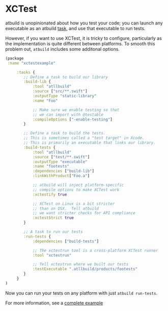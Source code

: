 # XCTest

atbuild is unopinionated about how you test your code; you can launch any executable as an atbuild [task](tasks.md), and use that executable to run tests.

However, if you want to use XCTest, it is tricky to configure, particularly as the implementation is quite different between platforms.  To smooth this problem out, `atbuild` includes some additonal options.

```clojure
(package
 :name "xctestexample"

     :tasks {
        ;; Define a task to build our library
        :build-lib {
            :tool "atllbuild"
            :source ["src/**.swift"]
            :outputType "static-library"
            :name "Foo"

            ;; Make sure we enable testing so that 
            ;; we can import with @testable
            :compileOptions ["-enable-testing"]
        }

        ;; Define a task to build the tests.
        ;; This is sometimes called a "test target" in Xcode.
        ;; This is primarily an executable that links our library.
        :build-tests {
            :tool "atllbuild"
            :source ["test/**.swift"]
            :outputType "executable"
            :name "footests"
            :dependencies ["build-lib"]
            :linkWithProduct["Foo.a"]

            ;; atbuild will inject platform-specific
            ;; compile options to make XCTest work
            :xctestify true

            ;; XCTest on Linux is a bit stricter
            ;; than on OSX.  Tell atbuild
            ;; we want stricter checks for API compliance
            :xctestStrict true
        }

        ;; A task to run our tests
        :run-tests {
            :dependencies ["build-tests"]

            ;; The xctestrun tool is a cross-platform XCTest runner
            :tool "xctestrun"

            ;; Tell xctestrun where we built our tests
            :testExecutable ".atllbuild/products/footests"
        }
     }
)
```

Now you can run your tests on any platform with just `atbuild run-tests`.

For more information, see a [complete example](tests/fixtures/xcs)